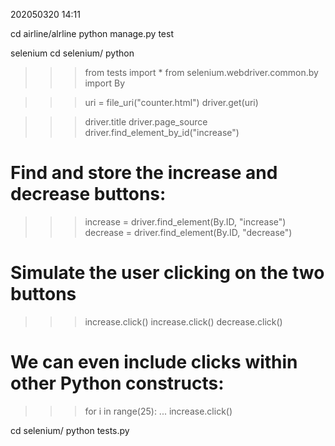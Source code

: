 202050320 14:11

cd airline/alrline
python manage.py test

selenium
cd selenium/
python
>>> from tests import *
>>> from selenium.webdriver.common.by import By

>>> uri = file_uri("counter.html")
>>> driver.get(uri)

>>> driver.title
>>> driver.page_source
>>> driver.find_element_by_id("increase")

# Find and store the increase and decrease buttons:
>>> increase = driver.find_element(By.ID, "increase")
>>> decrease = driver.find_element(By.ID, "decrease")

# Simulate the user clicking on the two buttons
>>> increase.click()
>>> increase.click()
>>> decrease.click()

# We can even include clicks within other Python constructs:
>>> for i in range(25):
...     increase.click()


cd selenium/
python tests.py
